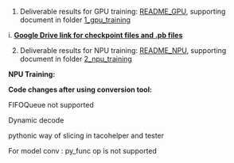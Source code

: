 1. Deliverable results for GPU training: [README_GPU](https://rnd-gitlab-ca-g.huawei.com/hispark/model_training_hq/-/blob/master/Lip2Wav/1_gpu_training/README_GPU.md), supporting document in folder [1_gpu_training](1_gpu_training)

 i. **[Google Drive link for checkpoint files and .pb files](https://drive.google.com/drive/folders/13dnqFc3WtEFE9dCbvVNQd4q5sDsbFmmF?usp=sharing)**

2. Deliverable results for NPU training: [README_NPU](https://rnd-gitlab-ca-g.huawei.com/hispark/model_training_hq/-/blob/master/Lip2Wav/2_npu_training/README_GPU.md), supporting document in folder [2_npu_training](2_npu_training)

**NPU Training:**

**Code changes after using conversion tool:**

FIFOQueue not supported

Dynamic decode 

pythonic way of slicing in tacohelper and tester

For model conv : py_func op is not supported



